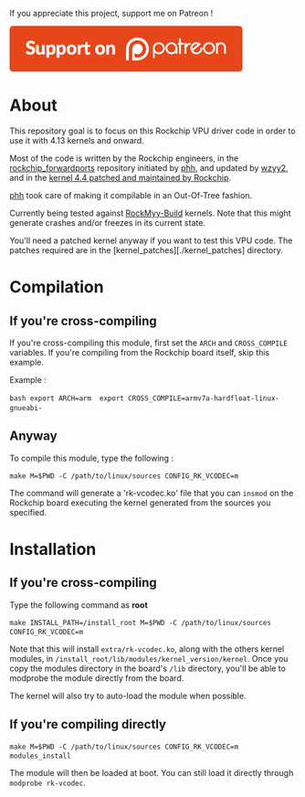 If you appreciate this project, support me on Patreon !

[![Patreon !](https://raw.githubusercontent.com/Miouyouyou/RockMyy/master/.img/button-patreon.png)](https://www.patreon.com/Miouyouyou)

# About

This repository goal is to focus on this Rockchip VPU driver code in
order to use it with 4.13 kernels and onward.

Most of the code is written by the Rockchip engineers, in the
[rockchip_forwardports](https://github.com/rockchip-linux/rockchip_forwardports)
repository initiated by [phh](https://github.com/phhusson), and updated
by [wzyy2](https://github.com/wzyy2), and in the 
[kernel 4.4 patched and maintained by Rockchip](https://github.com/rockchip-linux/kernel).

[phh](https://github.com/phhusson) took care of making it compilable in
an Out-Of-Tree fashion.

Currently being tested against
[RockMyy-Build](https://github.com/Miouyouyou/RockMyy-Build) kernels.
Note that this might generate crashes and/or freezes in its current
state.

You'll need a patched kernel anyway if you want to test this VPU code.
The patches required are in the [kernel_patches][./kernel_patches]
directory.

# Compilation

## If you're cross-compiling

If you're cross-compiling this module, first set the `ARCH` and 
`CROSS_COMPILE` variables. If you're compiling from the Rockchip board
itself, skip this example.

Example :

``bash
export ARCH=arm 
export CROSS_COMPILE=armv7a-hardfloat-linux-gnueabi-
``

## Anyway

To compile this module, type the following :

    make M=$PWD -C /path/to/linux/sources CONFIG_RK_VCODEC=m

The command will generate a 'rk-vcodec.ko' file that you can `insmod`
on the Rockchip board executing the kernel generated from the sources
you specified.

# Installation

## If you're cross-compiling

Type the following command as **root**

    make INSTALL_PATH=/install_root M=$PWD -C /path/to/linux/sources CONFIG_RK_VCODEC=m

Note that this will install `extra/rk-vcodec.ko`, along with the others
kernel modules, in `/install_root/lib/modules/kernel_version/kernel`. 
Once you copy the modules directory in the board's `/lib` directory, 
you'll be able to modprobe the module directly from the board.

The kernel will also try to auto-load the module when possible.

## If you're compiling directly

    make M=$PWD -C /path/to/linux/sources CONFIG_RK_VCODEC=m modules_install

The module will then be loaded at boot. You can still load it directly through
`modprobe rk-vcodec`.
